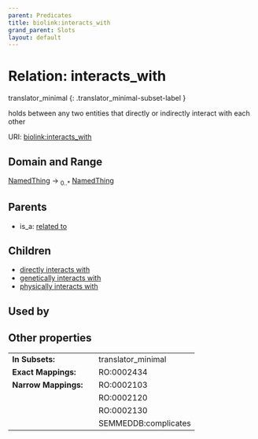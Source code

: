 ```yaml
---
parent: Predicates
title: biolink:interacts_with
grand_parent: Slots
layout: default
---
```


# Relation: interacts_with

translator_minimal
{: .translator_minimal-subset-label }


holds between any two entities that directly or indirectly interact with each other

URI: [biolink:interacts_with](https://w3id.org/biolink/vocab/interacts_with)

## Domain and Range

[NamedThing](NamedThing.md) ->  <sub>0..*</sub> [NamedThing](NamedThing.md)

## Parents

 *  is_a: [related to](related_to.md)

## Children

 *  [directly interacts with](directly_interacts_with.md)
 *  [genetically interacts with](genetically_interacts_with.md)
 *  [physically interacts with](physically_interacts_with.md)

## Used by


## Other properties

|  |  |  |
| --- | --- | --- |
| **In Subsets:** | | translator_minimal |
| **Exact Mappings:** | | RO:0002434 |
| **Narrow Mappings:** | | RO:0002103 |
|  | | RO:0002120 |
|  | | RO:0002130 |
|  | | SEMMEDDB:complicates |

